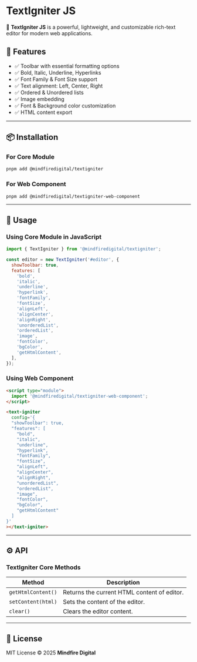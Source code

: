 # TextIgniter JS

🚀 **TextIgniter JS** is a powerful, lightweight, and customizable rich-text editor for modern web applications.

## 📌 Features

- ✅ Toolbar with essential formatting options
- ✅ Bold, Italic, Underline, Hyperlinks
- ✅ Font Family & Font Size support
- ✅ Text alignment: Left, Center, Right
- ✅ Ordered & Unordered lists
- ✅ Image embedding
- ✅ Font & Background color customization
- ✅ HTML content export

---

## 📦 Installation

### For Core Module

```sh
pnpm add @mindfiredigital/textigniter
```

### For Web Component

```sh
pnpm add @mindfiredigital/textigniter-web-component
```

---

## 🚀 Usage

### Using Core Module in JavaScript

```js
import { TextIgniter } from '@mindfiredigital/textigniter';

const editor = new TextIgniter('#editor', {
  showToolbar: true,
  features: [
    'bold',
    'italic',
    'underline',
    'hyperlink',
    'fontFamily',
    'fontSize',
    'alignLeft',
    'alignCenter',
    'alignRight',
    'unorderedList',
    'orderedList',
    'image',
    'fontColor',
    'bgColor',
    'getHtmlContent',
  ],
});
```

### Using Web Component

```html
<script type="module">
  import '@mindfiredigital/textigniter-web-component';
</script>

<text-igniter
  config='{
  "showToolbar": true,
  "features": [
    "bold",
    "italic",
    "underline",
    "hyperlink",
    "fontFamily",
    "fontSize",
    "alignLeft",
    "alignCenter",
    "alignRight",
    "unorderedList",
    "orderedList",
    "image",
    "fontColor",
    "bgColor",
    "getHtmlContent"
  ]
}'
></text-igniter>
```

---

## ⚙️ API

### TextIgniter Core Methods

| Method             | Description                                 |
| ------------------ | ------------------------------------------- |
| `getHtmlContent()` | Returns the current HTML content of editor. |
| `setContent(html)` | Sets the content of the editor.             |
| `clear()`          | Clears the editor content.                  |

---

## 📄 License

MIT License © 2025 **Mindfire Digital**
